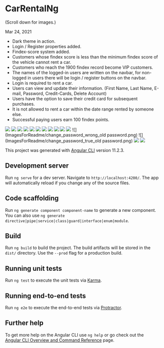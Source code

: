 # CarRentalNg  

(Scroll down for images.)

Mar 24, 2021  
  
- Dark theme in action.  
- Login / Register properties added.  
- Findex-score system added.  
- Customers whose findex score is less than the minimum findex score of the vehicle cannot rent a car.  
- Customers who reach the 1900 findex record become VIP customers.  
- The names of the logged-in users are written on the navbar, for non-logged in users there will be login / register buttons on the navbar.  
- Login is required to rent a car.  
- Users can view and update their information. (First Name, Last Name, E-mail, Password, Credit-Cards, Delete Account)  
- Users have the option to save their credit card for subsequent purchases.  
- It is not allowed to rent a car within the date range rented by someone else.  
- Successful paying users earn 100 findex points.  

![](ImagesForReadme/not_login_car_detail.png)
![](ImagesForReadme/login_car_detail.png)
![](ImagesForReadme/rental_create_page.png)
![](ImagesForReadme/payment_page.png)
![](ImagesForReadme/card_save_question_attention.png)
![](ImagesForReadme/payment_success.png)
![](ImagesForReadme/not_enough_findex_score.png)
![](ImagesForReadme/VIP_customer_1900_findex_score.png)
![](ImagesForReadme/profile_management_user_info.png)
![](ImagesForReadme/profile_management_cards.png)
![](ImagesForReadme/profile_management_delete_account.png)
![](ImagesForReadme/change_password_wrong_old password.png)
![](ImagesForReadme/change_password_true_old password.png)
![](ImagesForReadme/login_navbar.png)
![](ImagesForReadme/not_login_navbar.png)


This project was generated with [Angular CLI](https://github.com/angular/angular-cli) version 11.2.3.

## Development server

Run `ng serve` for a dev server. Navigate to `http://localhost:4200/`. The app will automatically reload if you change any of the source files.

## Code scaffolding

Run `ng generate component component-name` to generate a new component. You can also use `ng generate directive|pipe|service|class|guard|interface|enum|module`.

## Build

Run `ng build` to build the project. The build artifacts will be stored in the `dist/` directory. Use the `--prod` flag for a production build.

## Running unit tests

Run `ng test` to execute the unit tests via [Karma](https://karma-runner.github.io).

## Running end-to-end tests

Run `ng e2e` to execute the end-to-end tests via [Protractor](http://www.protractortest.org/).

## Further help

To get more help on the Angular CLI use `ng help` or go check out the [Angular CLI Overview and Command Reference](https://angular.io/cli) page.
